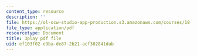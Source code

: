 ```yaml
---
content_type: resource
description: ''
file: https://ol-ocw-studio-app-production.s3.amazonaws.com/courses/18-06sc-linear-algebra-fall-2011/ef103f02e9bade872b21acf302841dab_HEQuN0QELSQ.pdf
file_type: application/pdf
resourcetype: Document
title: 3play pdf file
uid: ef103f02-e9ba-de87-2b21-acf302841dab
---
```


